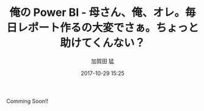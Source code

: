 ﻿---
title: 俺の Power BI - 母さん、俺、オレ。毎日レポート作るの大変でさぁ。ちょっと助けてくんない？
description: "俺の Power BI - 母さん、俺、オレ。毎日レポート作るの大変でさぁ。ちょっと助けてくんない？"
date: 2017-10-29 15:25
sessionlevel: 50
author: "加賀田 猛"
category: sessions
---
Comming Soon!!
